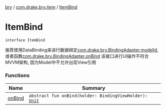[brv](../../index.md) / [com.drake.brv.item](../index.md) / [ItemBind](./index.md)

# ItemBind

`interface ItemBind`

推荐使用DataBinding来进行数据绑定[com.drake.brv.BindingAdapter.modelId](../../com.drake.brv/-binding-adapter/model-id.md), 或者函数[com.drake.brv.BindingAdapter.onBind](../../com.drake.brv/-binding-adapter/on-bind.md)
该接口进行UI操作不符合MVVM架构, 因为Model中不允许出现View引用

### Functions

| Name | Summary |
|---|---|
| [onBind](on-bind.md) | `abstract fun onBind(holder: BindingViewHolder): `[`Unit`](https://kotlinlang.org/api/latest/jvm/stdlib/kotlin/-unit/index.html) |
